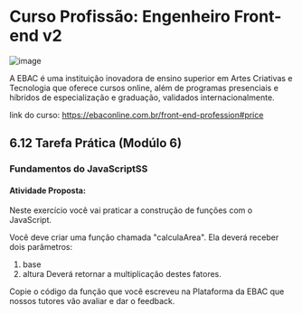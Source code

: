 # Curso Profissão: Engenheiro Front-end v2

![image](https://github.com/natsalete/curso_ebac_frontend/assets/135389319/767bad07-631d-48fe-be07-b8c0345e7ac0)

A EBAC é uma instituição inovadora de ensino superior em Artes Criativas e Tecnologia que oferece cursos online, além de programas presenciais e híbridos de especialização e graduação, validados internacionalmente.

link do curso: https://ebaconline.com.br/front-end-profession#price


## 6.12 Tarefa Prática (Modúlo 6)
### Fundamentos do JavaScriptSS

#### Atividade Proposta:

Neste exercício você vai praticar a construção de funções com o JavaScript.

Você deve criar uma função chamada "calculaArea".
Ela deverá receber dois parâmetros:
1) base
2) altura
Deverá retornar a multiplicação destes fatores.

Copie o código da função que você escreveu na Plataforma da EBAC que nossos tutores vão avaliar e dar o feedback.

